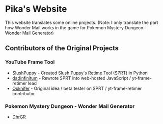 # Pika's Website
This website translates some online projects.
(Note: I only translate the part how Wonder Mail works in the game for Pokemon Mystery Dungeon - Wonder Mail Generator)
## Contributors of the Original Projects
### YouTube Frame Tool
* [SlushPuppy](https://www.speedrun.com/user/SlushPuppy) - Created [Slush Puppy's Retime Tool (SPRT)](https://github.com/Slush0Puppy/retime) in Python
* [dadinfinitum](https://www.speedrun.com/user/dadinfinitum) - Rewrote SPRT into web-hosted JavaScript / yt-frame-retimer lead
* [Oxknifer](https://www.speedrun.com/user/Oxknifer) - Original idea / beta tester on SPRT / yt-frame-retimer contributor
### Pokemon Mystery Dungeon - Wonder Mail Generator
* [DhrGR](https://github.com/DhrGR)
